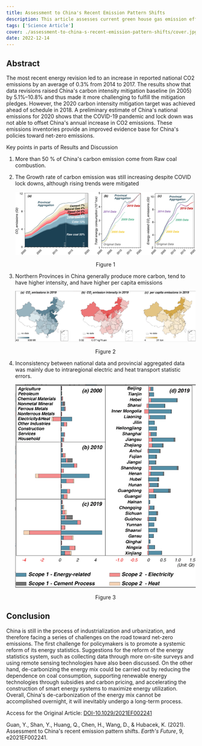 ```yaml
---
title: Assessment to China's Recent Emission Pattern Shifts
description: This article assesses current green house gas emission effect considering recent developments such as the COVID-19 epidemic
tags: ['Science Article']
cover: ./assessment-to-china-s-recent-emission-pattern-shifts/cover.jpg
date: 2022-12-14
---
```

## Abstract

The most recent energy revision led to an increase in reported national CO2 emissions by an average of 0.3% from 2014 to 2017. The results show that data revisions raised China's carbon intensity mitigation baseline (in 2005) by 5.1%–10.8% and thus made it more challenging to fulfill the mitigation pledges. However, the 2020 carbon intensity mitigation target was achieved ahead of schedule in 2018. A preliminary estimate of China's national emissions for 2020 shows that the COVID-19 pandemic and lock down was not able to offset China's annual increase in CO2 emissions. These emissions inventories provide an improved evidence base for China's policies toward net-zero emissions.

Key points in parts of Results and Discussion

1. More than 50 % of China's carbon emission come from Raw coal combustion.
2. The Growth rate of carbon emission was still increasing despite COVID lock downs, although rising trends were mitigated

    ![EmissionData](./assessment-to-china-s-recent-emission-pattern-shifts/emission-data.jpg)
    <center>Figure 1</center>

3. Northern Provinces in China generally produce more carbon, tend to have higher intensity, and have higher per capita emissions

    ![Figure2](./assessment-to-china-s-recent-emission-pattern-shifts/figure2.png)
    <center>Figure 2</center>

4. Inconsistency between national data and provincial aggregated data was mainly due to intraregional electric and heat transport statistic errors.

    ![Figure3](./assessment-to-china-s-recent-emission-pattern-shifts/figure3.png)
    <center>Figure 3</center>

## Conclusion

China is still in the process of industrialization and urbanization, and therefore facing a series of challenges on the road toward net-zero emissions. The first challenge for policymakers is to promote a systemic reform of its energy statistics. Suggestions for the reform of the energy statistics system, such as collecting data through more on-site surveys and using remote sensing technologies have also been discussed. On the other hand, de-carbonizing the energy mix could be carried out by reducing the dependence on coal consumption, supporting renewable energy technologies through subsidies and carbon pricing, and accelerating the construction of smart energy systems to maximize energy utilization. Overall, China's de-carbonization of the energy mix cannot be accomplished overnight, it will inevitably undergo a long-term process.

Access for the Original Article: [DOI-10.1029/2021EF002241](https://doi.org/10.1029/2021EF002241)

Guan, Y., Shan, Y., Huang, Q., Chen, H., Wang, D., & Hubacek, K. (2021). Assessment to China's recent emission pattern shifts. *Earth's Future*, 9, e2021EF002241.
